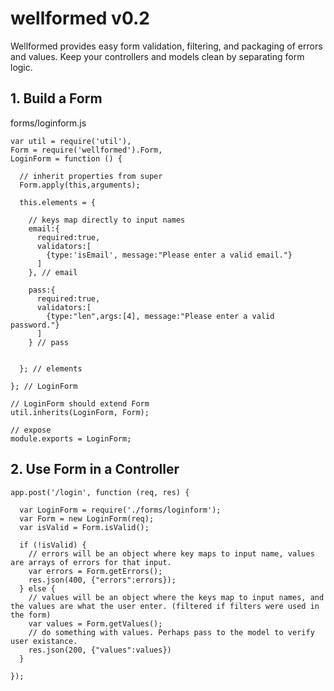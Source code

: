 # wellformed v0.2

Wellformed provides easy form validation, filtering, and packaging of errors and values. Keep your controllers and models clean by separating form logic.


## 1. Build a Form

forms/loginform.js

    var util = require('util'),
    Form = require('wellformed').Form,
    LoginForm = function () {
      
      // inherit properties from super
      Form.apply(this,arguments);
    
      this.elements = {
        
        // keys map directly to input names
        email:{
          required:true,
          validators:[
            {type:'isEmail', message:"Please enter a valid email."}
          ]
        }, // email
        
        pass:{
          required:true,
          validators:[
            {type:"len",args:[4], message:"Please enter a valid password."}
          ]
        } // pass
        
        
      }; // elements

    }; // LoginForm
    
    // LoginForm should extend Form
    util.inherits(LoginForm, Form);
    
    // expose
    module.exports = LoginForm;

## 2. Use Form in a Controller

    app.post('/login', function (req, res) {
      
      var LoginForm = require('./forms/loginform');
      var Form = new LoginForm(req);
      var isValid = Form.isValid();
      
      if (!isValid) {
        // errors will be an object where key maps to input name, values are arrays of errors for that input.
        var errors = Form.getErrors();
        res.json(400, {"errors":errors});
      } else {
        // values will be an object where the keys map to input names, and the values are what the user enter. (filtered if filters were used in the form)
        var values = Form.getValues();
        // do something with values. Perhaps pass to the model to verify user existance.
        res.json(200, {"values":values})
      }
      
    });